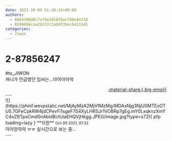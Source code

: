 ```yaml
---
date: 2021-10-09 01:30:24+09:00
authors:
  - 80d4300d0c7ef8e2018f8ac598e84328
  - 6599dbbcaa26237c2ab0f3becb421b45
categories:
  - Jiwon
---
```


# 2-87856247

<div class="post-container" markdown="1">
<div class="content-container md-sidebar__scrollwrap" markdown="1">

\#to_JIWON<br>져니가 언급했던 임씨는...아아아아악

</div>
</div>

<div style="text-align: right;" markdown="1">
<a href="https://weverse.io/fromis9/fanpost/2-87856247" style="text-align: right;">:material-share:{.big-emoji}</a>
</div>
---

<div class="comments-container md-sidebar__scrollwrap" markdown="1">
<div class="comment" markdown="1">
<div class='id-container' markdown="1">
![](https://phinf.wevpstatic.net/MjAyMzA2MjVfMzMg/MDAxNjg3NjU0MTExOTU5.7GFeCpkRW4jdCPevFi1sgeF7S4XyLHRSJr1VOBRp7gEg.mY0LxqknzXmYC4oZ6TpxCmdSnAbldBctUiaEHQVjHkgg.JPEG/image.jpg?type=s72){ pfp loading=lazy }
**<span class="artist">지원</span>** <small>Oct 09 2021, 01:32</small><br>
</div>
<div class='comment-body' markdown="1">
아아앙아악 ㅠㅠ 실시간으로 보는 중...
</div>
</div>
</div>
---

